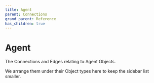 ```yaml
---
title: Agent
parent: Connections
grand_parent: Reference
has_children: true
---
```


# Agent

The Connections and Edges relating to Agent Objects.

We arrange them under their Object types here to keep the sidebar list smaller.

